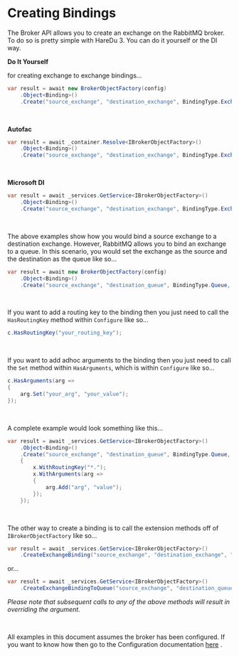# Creating Bindings

The Broker API allows you to create an exchange on the RabbitMQ broker. To do so is pretty simple with HareDu 3. You can do it yourself or the DI way.

**Do It Yourself**

for creating exchange to exchange bindings...
```c#
var result = await new BrokerObjectFactory(config)
    .Object<Binding>()
    .Create("source_exchange", "destination_exchange", BindingType.Exchange, "vhost");
```

<br>

**Autofac**

```c#
var result = await _container.Resolve<IBrokerObjectFactory>()
    .Object<Binding>()
    .Create("source_exchange", "destination_exchange", BindingType.Exchange, "vhost");
```
<br>

**Microsoft DI**

```c#
var result = await _services.GetService<IBrokerObjectFactory>()
    .Object<Binding>()
    .Create("source_exchange", "destination_exchange", BindingType.Exchange, "vhost");
```
<br>

The above examples show how you would bind a source exchange to a destination exchange. However, RabbitMQ allows you to bind an exchange to a queue. In this scenario, you would set the exchange as the source and the destination as the queue like so...


```c#
var result = await new BrokerObjectFactory(config)
    .Object<Binding>()
    .Create("source_exchange", "destination_queue", BindingType.Queue, "vhost");
```
<br>

If you want to add a routing key to the binding then you just need to call the ```HasRoutingKey``` method within ```Configure``` like so...

```csharp
c.HasRoutingKey("your_routing_key");
```
<br>

If you want to add adhoc arguments to the binding then you just need to call the ```Set``` method within ```HasArguments```, which is within ```Configure``` like so...

```csharp
c.HasArguments(arg =>
{
    arg.Set("your_arg", "your_value");
});
```
<br>

A complete example would look something like this...

```c#
var result = await _services.GetService<IBrokerObjectFactory>()
    .Object<Binding>()
    .Create("source_exchange", "destination_queue", BindingType.Queue, "vhost", x =>
    {
        x.WithRoutingKey("*.");
        x.WithArguments(arg =>
        {
            arg.Add("arg", "value");
        });
    });
```

<br>

The other way to create a binding is to call the extension methods off of ```IBrokerObjectFactory``` like so...

```c#
var result = await _services.GetService<IBrokerObjectFactory>()
    .CreateExchangeBinding("source_exchange", "destination_exchange", "vhost");
```
or...

```c#
var result = await _services.GetService<IBrokerObjectFactory>()
    .CreateExchangeBindingToQueue("source_exchange", "destination_queue", "vhost");
```


*Please note that subsequent calls to any of the above methods will result in overriding the argument.*

<br>

All examples in this document assumes the broker has been configured. If you want to know how then go to the Configuration documentation [here](https://github.com/ahives/HareDu3/blob/master/docs/configuration.md) .

